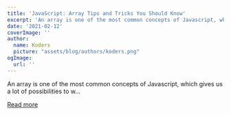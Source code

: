 ```yaml
---
title: 'JavaScript: Array Tips and Tricks You Should Know'
excerpt: 'An array is one of the most common concepts of Javascript, which gives us a lot of possibilities to w...'
date: '2021-02-12'
coverImage: ''
author:
  name: Koders
  picture: "assets/blog/authors/koders.png"
ogImage:
  url: ''
---
```


An array is one of the most common concepts of Javascript, which gives us a lot of possibilities to w...

[Read more](https://dev.to/brojenuel/javascript-array-tips-and-tricks-you-should-know-3d0n)
